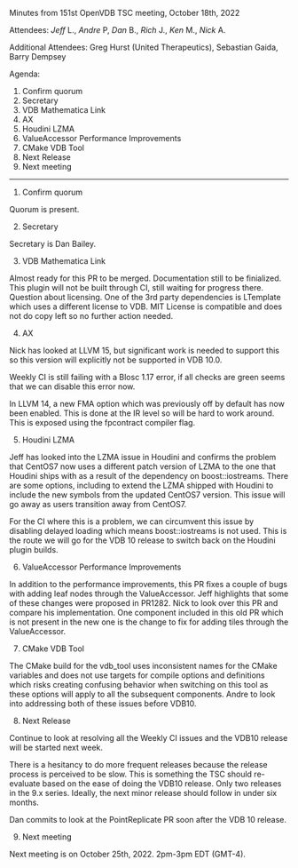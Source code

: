 Minutes from 151st OpenVDB TSC meeting, October 18th, 2022

Attendees: *Jeff* L., *Andre* P, *Dan* B., *Rich* J., *Ken* M., *Nick* A.

Additional Attendees: Greg Hurst (United Therapeutics), Sebastian Gaida, Barry Dempsey

Agenda:

1) Confirm quorum
2) Secretary
3) VDB Mathematica Link
4) AX
5) Houdini LZMA
6) ValueAccessor Performance Improvements
7) CMake VDB Tool
8) Next Release
9) Next meeting

------------

1) Confirm quorum

Quorum is present.

2) Secretary

Secretary is Dan Bailey.

3) VDB Mathematica Link

Almost ready for this PR to be merged. Documentation still to be finialized. This plugin will not be
built through CI, still waiting for progress there. Question about licensing. One of the 3rd party
dependencies is LTemplate which uses a different license to VDB. MIT License is compatible and does
not do copy left so no further action needed.

4) AX

Nick has looked at LLVM 15, but significant work is needed to support this so this version will
explicitly not be supported in VDB 10.0.

Weekly CI is still failing with a Blosc 1.17 error, if all checks are green seems that we can
disable this error now.

In LLVM 14, a new FMA option which was previously off by default has now been enabled. This is done
at the IR level so will be hard to work around. This is exposed using the fpcontract compiler
flag.

5) Houdini LZMA

Jeff has looked into the LZMA issue in Houdini and confirms the problem that CentOS7 now uses a
different patch version of LZMA to the one that Houdini ships with as a result of the dependency on
boost::iostreams. There are some options, including to extend the LZMA shipped with Houdini to
include the new symbols from the updated CentOS7 version. This issue will go away as users
transition away from CentOS7.

For the CI where this is a problem, we can circumvent this issue by disabling delayed loading which
means boost::iostreams is not used. This is the route we will go for the VDB 10 release to switch
back on the Houdini plugin builds.

6) ValueAccessor Performance Improvements

In addition to the performance improvements, this PR fixes a couple of bugs with adding leaf nodes
through the ValueAccessor. Jeff highlights that some of these changes were proposed in PR1282. Nick
to look over this PR and compare his implementation. One component included in this old PR which is
not present in the new one is the change to fix for adding tiles through the ValueAccessor.

7) CMake VDB Tool

The CMake build for the vdb_tool uses inconsistent names for the CMake variables and does not use
targets for compile options and definitions which risks creating confusing behavior when switching
on this tool as these options will apply to all the subsequent components. Andre to look into
addressing both of these issues before VDB10.

8) Next Release

Continue to look at resolving all the Weekly CI issues and the VDB10 release will be started next
week.

There is a hesitancy to do more frequent releases because the release process is perceived to be
slow. This is something the TSC should re-evaluate based on the ease of doing the VDB10 release.
Only two releases in the 9.x series. Ideally, the next minor release should follow in under six
months.

Dan commits to look at the PointReplicate PR soon after the VDB 10 release.

9) Next meeting

Next meeting is on October 25th, 2022. 2pm-3pm EDT (GMT-4).
